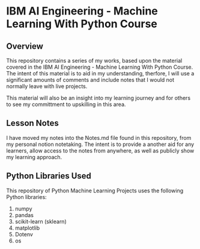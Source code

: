 # IBM AI Engineering - Machine Learning With Python Course

## Overview

This repository contains a series of my works, based upon the material covered in the IBM AI Engineering - Machine Learning With Python Course. The intent of this material is to aid in my understanding, therfore, I will use a significant amounts of comments and include notes that I would not normally leave with live projects.

This material will also be an insight into my learning journey and for others to see my committment to upskilling in this area.

## Lesson Notes

I have moved my notes into the Notes.md file found in this repository, from my personal notion notetaking. The intent is to provide a another aid for any learners, allow access to the notes from anywhere, as well as publicly show my learning approach.

## Python Libraries Used

This repository of Python Machine Learning Projects uses the following Python libraries:

1. numpy
2. pandas
3. scikit-learn (sklearn)
4. matplotlib
5. Dotenv
6. os
